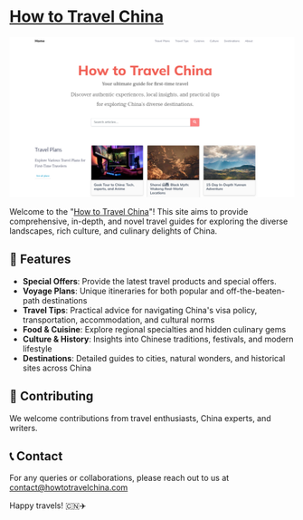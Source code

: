 # [How to Travel China](https://howtotravelchina.com)

![China Travel Banner](./images/homepage.png)

Welcome to the "[How to Travel China](https://howtotravelchina.com)"! This site aims to provide comprehensive, in-depth, and novel travel guides for exploring the diverse landscapes, rich culture, and culinary delights of China.

## 🌟 Features

- **Special Offers**: Provide the latest travel products and special offers.
- **Voyage Plans**: Unique itineraries for both popular and off-the-beaten-path destinations
- **Travel Tips**: Practical advice for navigating China's visa policy, transportation, accommodation, and cultural norms
- **Food & Cuisine**: Explore regional specialties and hidden culinary gems
- **Culture & History**: Insights into Chinese traditions, festivals, and modern lifestyle
- **Destinations**: Detailed guides to cities, natural wonders, and historical sites across China

## 🤝 Contributing

We welcome contributions from travel enthusiasts, China experts, and writers.


## 📞 Contact

For any queries or collaborations, please reach out to us at contact@howtotravelchina.com

Happy travels! 🇨🇳✈️
